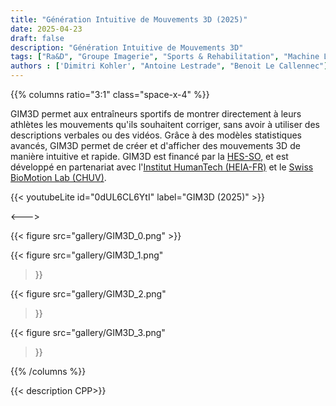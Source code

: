 ```yaml
---
title: "Génération Intuitive de Mouvements 3D (2025)"
date: 2025-04-23
draft: false
description: "Génération Intuitive de Mouvements 3D"
tags: ["Ra&D", "Groupe Imagerie", "Sports & Rehabilitation", "Machine Learning"]
authors : ['Dimitri Kohler', "Antoine Lestrade", "Benoit Le Callennec"]
---
```


{{% columns ratio="3:1" class="space-x-4" %}} <!-- begin columns block -->

GIM3D permet aux entraîneurs sportifs de montrer directement à leurs athlètes les mouvements qu'ils souhaitent corriger, sans avoir à utiliser des descriptions verbales ou des vidéos.
Grâce à des modèles statistiques avancés, GIM3D permet de créer et d'afficher des mouvements 3D de manière intuitive et rapide.
GIM3D est financé par la [HES-SO](https://www.hes-so.ch/), et est développé en partenariat avec l'[Institut HumanTech (HEIA-FR)](https://www.heia-fr.ch/fr/recherche-appliquee/instituts/humantech/) et le [Swiss BioMotion Lab (CHUV)](https://www.chuv.ch/fr/dal/dal-home/research/swiss-biomotion-lab).

{{< youtubeLite id="0dUL6CL6YtI" label="GIM3D (2025)" >}}

<---> <!-- magic separator, between columns -->

<div class="[&>figure]:my-4">
{{< figure
src="gallery/GIM3D_0.png"
>}}

{{< figure
src="gallery/GIM3D_1.png"
>}}

{{< figure
src="gallery/GIM3D_2.png"
>}}

{{< figure
src="gallery/GIM3D_3.png"
>}}
</div>


{{% /columns %}}

{{< description CPP>}}
